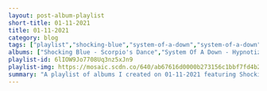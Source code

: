 ```yaml
---
layout: post-album-playlist
short-title: 01-11-2021
title: 01-11-2021
category: blog
tags: ["playlist","shocking-blue","system-of-a-down","system-of-a-down","various-artists"]
albums: ["Shocking Blue - Scorpio's Dance","System Of A Down - Hypnotize","System Of A Down - Mezmerize","Various Artists - A Baroque Guitar Weekend"]
playlist-id: 6lIOW9Jo7708Uq3nz5xJn9
playlist-img: https://mosaic.scdn.co/640/ab67616d0000b273156c1bbf7fd4b20fe4dd4b4dab67616d0000b27387ccf92830caf91617aa415eab67616d0000b273c65f8d04502eeddbdd61fa71ab67616d0000b273f5e7b2e5adaa87430a3eccff
summary: "A playlist of albums I created on 01-11-2021 featuring Shocking Blue, System Of A Down, System Of A Down, and Various Artists."
---
```

